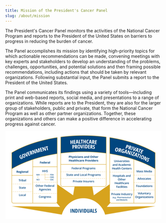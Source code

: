 ```yaml
---
title: Mission of the President's Cancer Panel
slug: /about/mission
---
```

The President's Cancer Panel monitors the activities of the National Cancer Program and reports to the President of the United States on barriers to progress in reducing the burden of cancer.

The Panel accomplishes its mission by identifying high-priority topics for which actionable recommendations can be made, convening meetings with key experts and stakeholders to develop an understanding of the problems, challenges, opportunities, and potential solutions and then framing possible recommendations, including actions that should be taken by relevant organizations. Following substantial input, the Panel submits a report to the President of the United States.

The Panel communicates its findings using a variety of tools—including print and web-based reports, social media, and presentations to a range of organizations. While reports are to the President, they are also for the larger group of stakeholders, public and private, that form the National Cancer Program as well as other partner organizations. Together, these organizations and others can make a positive difference in accelerating progress against cancer.

![Government, Healthcare Providers,Individuals](../../images/cgov-16669_ncp-infographic-update_a_v3_2.png)




